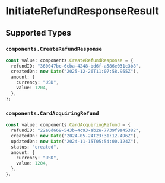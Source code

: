 # InitiateRefundResponseResult


## Supported Types

### `components.CreateRefundResponse`

```typescript
const value: components.CreateRefundResponse = {
  refundID: "360047bc-6cba-4248-bd6f-a586e031c3b8",
  createdOn: new Date("2025-12-26T11:07:58.955Z"),
  amount: {
    currency: "USD",
    value: 1204,
  },
};
```

### `components.CardAcquiringRefund`

```typescript
const value: components.CardAcquiringRefund = {
  refundID: "22a0d669-543b-4c93-ab2e-7739f9a45382",
  createdOn: new Date("2024-05-24T23:31:12.496Z"),
  updatedOn: new Date("2024-11-15T05:54:00.124Z"),
  status: "created",
  amount: {
    currency: "USD",
    value: 1204,
  },
};
```

